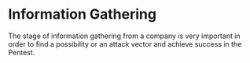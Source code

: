 # Information Gathering

The stage of information gathering from a company is very important in order to find a possibility or an attack vector and achieve success in the Pentest.